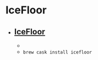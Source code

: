 # IceFloor
- [IceFloor](http://www.hanynet.com/icefloor/)
  - 
  - 
  - `brew cask install icefloor`
